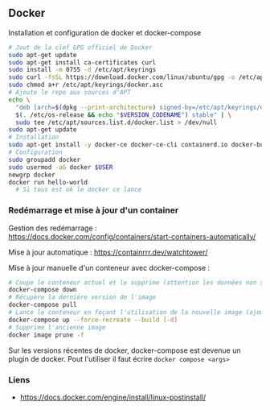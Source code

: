 ## Docker

Installation et configuration de docker et docker-compose

```bash
# Jout de la clef GPG officiel de Docker
sudo apt-get update
sudo apt-get install ca-certificates curl
sudo install -m 0755 -d /etc/apt/keyrings
sudo curl -fsSL https://download.docker.com/linux/ubuntu/gpg -o /etc/apt/keyrings/docker.asc
sudo chmod a+r /etc/apt/keyrings/docker.asc
# Ajoute le repo aux sources d'APT
echo \
  "deb [arch=$(dpkg --print-architecture) signed-by=/etc/apt/keyrings/docker.asc] https://download.docker.com/linux/ubuntu \
  $(. /etc/os-release && echo "$VERSION_CODENAME") stable" | \
  sudo tee /etc/apt/sources.list.d/docker.list > /dev/null
sudo apt-get update
# Installation
sudo apt-get install -y docker-ce docker-ce-cli containerd.io docker-buildx-plugin docker-compose-plugin
# Configuration
sudo groupadd docker
sudo usermod -aG docker $USER
newgrp docker
docker run hello-world
  # Si tous est ok le docker ce lance
```

### Redémarrage et mise à jour d'un container

Gestion des redémarrage : https://docs.docker.com/config/containers/start-containers-automatically/

Mise à jour automatique : https://containrrr.dev/watchtower/

Mise à jour manuelle d'un conteneur avec docker-compose :

```bash
# Coupe le conteneur actuel et le supprime (attention les données non stockées dans un volume sont perdues)
docker-compose down
# Récupère la dernière version de l'image
docker-compose pull
# Lance le conteneur en foçant l'utilisation de la nouvelle image (ajouté le -d pour le faire en arrière plan)
docker-compose up --force-recreate --build [-d]
# Supprime l'ancienne image
docker image prune -f
```

Sur les versions récentes de docker, docker-compose est devenue un plugin de docker. Pout l'utiliser il faut écrire `docker compose <args>`

### Liens

- https://docs.docker.com/engine/install/linux-postinstall/